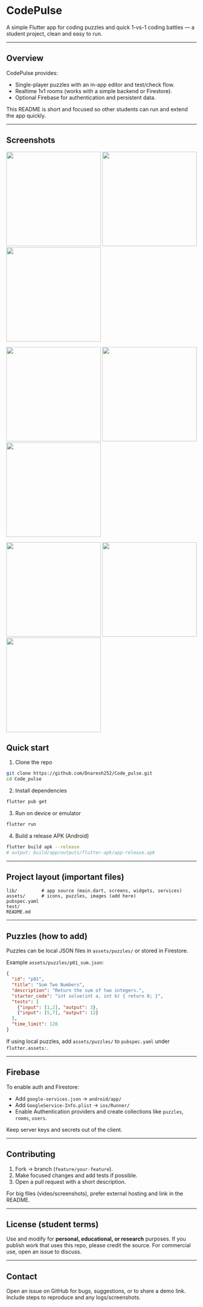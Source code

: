 # CodePulse

A simple Flutter app for coding puzzles and quick 1-vs-1 coding battles — a student project, clean and easy to run.

---

## Overview

CodePulse provides:

* Single-player puzzles with an in-app editor and test/check flow.
* Realtime 1v1 rooms (works with a simple backend or Firestore).
* Optional Firebase for authentication and persistent data.

This README is short and focused so other students can run and extend the app quickly.

---
## Screenshots

<p float="left"> <img src="https://github.com/user-attachments/assets/4645fa10-b814-4a9c-b483-c496a1a06deb" width="250" /> <img src="https://github.com/user-attachments/assets/7e586141-6c02-4631-b9ee-d05056f7e5f8" width="250" /> <img src="https://github.com/user-attachments/assets/4ef9108a-ce17-439e-8873-2cfbd1d61243" width="250" /> </p> <p float="left"> <img src="https://github.com/user-attachments/assets/86b55364-1218-4364-9f3d-f23a32c12be9" width="250" /> <img src="https://github.com/user-attachments/assets/d538de06-bbb7-4258-8251-249eeeb2bcb7" width="250" /> <img src="https://github.com/user-attachments/assets/edfedbef-6e94-4394-8d39-60a7e0940de5" width="250" /> </p> <p float="left"> <img src="https://github.com/user-attachments/assets/f0fabea1-3283-453c-99f6-10caaf45815f" width="250" /> <img src="https://github.com/user-attachments/assets/cc211818-4654-47b8-95ff-b4c2af634347" width="250" /> <img src="https://github.com/user-attachments/assets/5b11ff19-f005-4be1-9e31-3d7546e46820" width="250" /> </p>

## Quick start

1. Clone the repo

```bash
git clone https://github.com/Dnaresh252/Code_pulse.git
cd Code_pulse
```

2. Install dependencies

```bash
flutter pub get
```

3. Run on device or emulator

```bash
flutter run
```

4. Build a release APK (Android)

```bash
flutter build apk --release
# output: build/app/outputs/flutter-apk/app-release.apk
```

---

## Project layout (important files)

```
lib/         # app source (main.dart, screens, widgets, services)
assets/      # icons, puzzles, images (add here)
pubspec.yaml
test/
README.md
```

---

## Puzzles (how to add)

Puzzles can be local JSON files in `assets/puzzles/` or stored in Firestore.

Example `assets/puzzles/p01_sum.json`:

```json
{
  "id": "p01",
  "title": "Sum Two Numbers",
  "description": "Return the sum of two integers.",
  "starter_code": "int solve(int a, int b) { return 0; }",
  "tests": [
    {"input": [1,2], "output": 3},
    {"input": [5,7], "output": 12}
  ],
  "time_limit": 120
}
```

If using local puzzles, add `assets/puzzles/` to `pubspec.yaml` under `flutter.assets:`.

---

## Firebase 

To enable auth and Firestore:

* Add `google-services.json` → `android/app/`
* Add `GoogleService-Info.plist` → `ios/Runner/`
* Enable Authentication providers and create collections like `puzzles`, `rooms`, `users`.

Keep server keys and secrets out of the client.

---

## Contributing

1. Fork → branch (`feature/your-feature`).
2. Make focused changes and add tests if possible.
3. Open a pull request with a short description.

For big files (video/screenshots), prefer external hosting and link in the README.

---

## License (student terms)

Use and modify for **personal, educational, or research** purposes. If you publish work that uses this repo, please credit the source. For commercial use, open an issue to discuss.

---

## Contact

Open an issue on GitHub for bugs, suggestions, or to share a demo link. Include steps to reproduce and any logs/screenshots.


